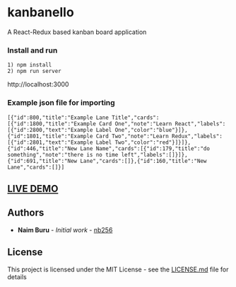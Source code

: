 # kanbanello
A React-Redux based kanban board application

### Install and run
```
1) npm install
2) npm run server
```
http://localhost:3000

### Example json file for importing
```
[{"id":800,"title":"Example Lane Title","cards":[{"id":1800,"title":"Example Card One","note":"Learn React","labels":[{"id":2800,"text":"Example Label One","color":"blue"}]},{"id":1801,"title":"Example Card Two","note":"Learn Redux","labels":[{"id":2801,"text":"Example Label Two","color":"red"}]}]},{"id":446,"title":"New Lane Name","cards":[{"id":179,"title":"do something","note":"there is no time left","labels":[]}]},{"id":691,"title":"New Lane","cards":[]},{"id":160,"title":"New Lane","cards":[]}]
```

## [LIVE DEMO](https://kanbanelloo-4e0ec.firebaseapp.com/)

## Authors

* **Naim Buru** - *Initial work* - [nb256](https://github.com/nb256)

## License

This project is licensed under the MIT License - see the [LICENSE.md](LICENSE.md) file for details
